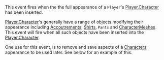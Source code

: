 This event fires when the the full appearance of a `Player`'s [Player.Character](https://developer.roblox.com/api-reference/property/Player/Character) has been inserted.

[Player.Character](https://developer.roblox.com/api-reference/property/Player/Character)'s generally have a range of objects modifying their appearance including [Accoutrements](https://developer.roblox.com/api-reference/class/Accoutrement), [Shirts](https://developer.roblox.com/api-reference/class/Shirt), `Pants` and [CharacterMeshes](https://developer.roblox.com/api-reference/class/CharacterMesh). This event will fire when all such objects have been inserted into the [Player.Character](https://developer.roblox.com/api-reference/property/Player/Character).

One use for this event, is to remove and save aspects of a [Characters](https://developer.roblox.com/api-reference/property/Player/Character) appearance to be used later. See below for an example of this.